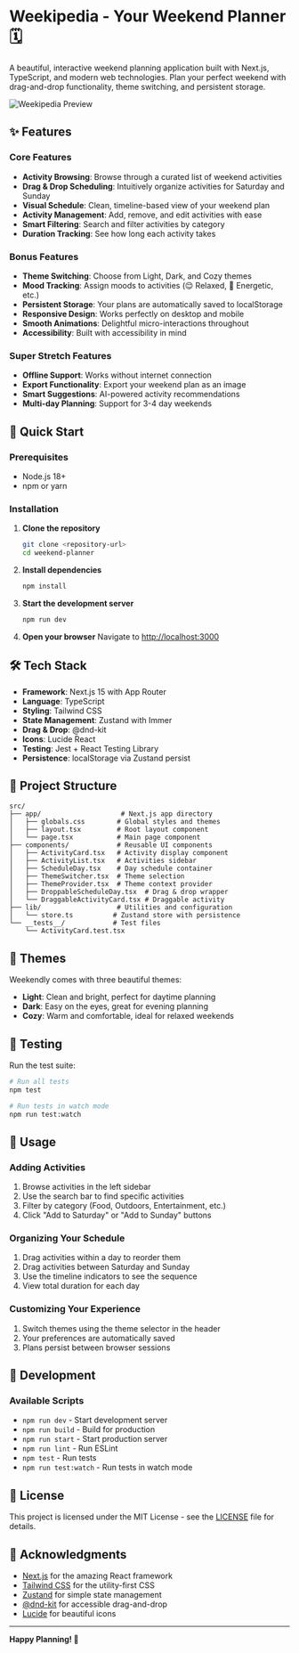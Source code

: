 # Weekipedia - Your Weekend Planner 🗓️

A beautiful, interactive weekend planning application built with Next.js, TypeScript, and modern web technologies. Plan your perfect weekend with drag-and-drop functionality, theme switching, and persistent storage.

![Weekipedia Preview](https://via.placeholder.com/800x400/3b82f6/ffffff?text=Weekendly+Preview)

## ✨ Features

### Core Features

- **Activity Browsing**: Browse through a curated list of weekend activities
- **Drag & Drop Scheduling**: Intuitively organize activities for Saturday and Sunday
- **Visual Schedule**: Clean, timeline-based view of your weekend plan
- **Activity Management**: Add, remove, and edit activities with ease
- **Smart Filtering**: Search and filter activities by category
- **Duration Tracking**: See how long each activity takes

### Bonus Features

- **Theme Switching**: Choose from Light, Dark, and Cozy themes
- **Mood Tracking**: Assign moods to activities (😌 Relaxed, 🥾 Energetic, etc.)
- **Persistent Storage**: Your plans are automatically saved to localStorage
- **Responsive Design**: Works perfectly on desktop and mobile
- **Smooth Animations**: Delightful micro-interactions throughout
- **Accessibility**: Built with accessibility in mind

### Super Stretch Features

- **Offline Support**: Works without internet connection
- **Export Functionality**: Export your weekend plan as an image
- **Smart Suggestions**: AI-powered activity recommendations
- **Multi-day Planning**: Support for 3-4 day weekends

## 🚀 Quick Start

### Prerequisites

- Node.js 18+
- npm or yarn

### Installation

1. **Clone the repository**

   ```bash
   git clone <repository-url>
   cd weekend-planner
   ```

2. **Install dependencies**

   ```bash
   npm install
   ```

3. **Start the development server**

   ```bash
   npm run dev
   ```

4. **Open your browser**
   Navigate to [http://localhost:3000](http://localhost:3000)

## 🛠️ Tech Stack

- **Framework**: Next.js 15 with App Router
- **Language**: TypeScript
- **Styling**: Tailwind CSS
- **State Management**: Zustand with Immer
- **Drag & Drop**: @dnd-kit
- **Icons**: Lucide React
- **Testing**: Jest + React Testing Library
- **Persistence**: localStorage via Zustand persist

## 📁 Project Structure

```
src/
├── app/                    # Next.js app directory
│   ├── globals.css        # Global styles and themes
│   ├── layout.tsx         # Root layout component
│   └── page.tsx           # Main page component
├── components/            # Reusable UI components
│   ├── ActivityCard.tsx   # Activity display component
│   ├── ActivityList.tsx   # Activities sidebar
│   ├── ScheduleDay.tsx    # Day schedule container
│   ├── ThemeSwitcher.tsx  # Theme selection
│   ├── ThemeProvider.tsx  # Theme context provider
│   ├── DroppableScheduleDay.tsx  # Drag & drop wrapper
│   └── DraggableActivityCard.tsx # Draggable activity
├── lib/                   # Utilities and configuration
│   └── store.ts          # Zustand store with persistence
└── __tests__/            # Test files
    └── ActivityCard.test.tsx
```

## 🎨 Themes

Weekendly comes with three beautiful themes:

- **Light**: Clean and bright, perfect for daytime planning
- **Dark**: Easy on the eyes, great for evening planning
- **Cozy**: Warm and comfortable, ideal for relaxed weekends

## 🧪 Testing

Run the test suite:

```bash
# Run all tests
npm test

# Run tests in watch mode
npm run test:watch
```

## 📱 Usage

### Adding Activities

1. Browse activities in the left sidebar
2. Use the search bar to find specific activities
3. Filter by category (Food, Outdoors, Entertainment, etc.)
4. Click "Add to Saturday" or "Add to Sunday" buttons

### Organizing Your Schedule

1. Drag activities within a day to reorder them
2. Drag activities between Saturday and Sunday
3. Use the timeline indicators to see the sequence
4. View total duration for each day

### Customizing Your Experience

1. Switch themes using the theme selector in the header
2. Your preferences are automatically saved
3. Plans persist between browser sessions

## 🔧 Development

### Available Scripts

- `npm run dev` - Start development server
- `npm run build` - Build for production
- `npm run start` - Start production server
- `npm run lint` - Run ESLint
- `npm test` - Run tests
- `npm run test:watch` - Run tests in watch mode

## 📄 License

This project is licensed under the MIT License - see the [LICENSE](LICENSE) file for details.

## 🙏 Acknowledgments

- [Next.js](https://nextjs.org/) for the amazing React framework
- [Tailwind CSS](https://tailwindcss.com/) for the utility-first CSS
- [Zustand](https://github.com/pmndrs/zustand) for simple state management
- [@dnd-kit](https://dndkit.com/) for accessible drag-and-drop
- [Lucide](https://lucide.dev/) for beautiful icons

---

**Happy Planning! 🎉**

